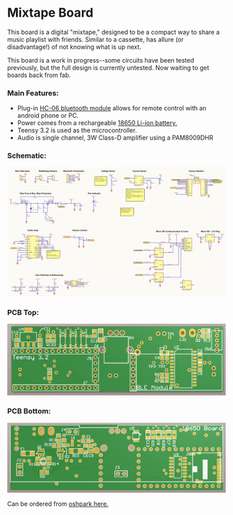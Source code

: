 # Mixtape Board
This board is a digital "mixtape," designed to be a compact way to share a music playlist with friends. 
Similar to a cassette, has allure (or disadvantage!) of not knowing what is up next.

This board is a work in progress--some circuits have been tested previously, but the full design is currently untested. Now waiting to get boards back from fab.

### Main Features:
* Plug-in [HC-06 bluetooth module](http://www.gearbest.com/sensors/pp_241478.html) allows for remote control with an android phone or PC.
* Power comes from a rechargeable [18650 Li-ion battery.](https://github.com/bkeegs/18650-Charge-Board) 
* Teensy 3.2 is used as the microcontroller.
* Audio is single channel, 3W Class-D amplifier using a PAM8009DHR

### Schematic:
![Alt text](mixtape_sch.PNG?raw=true)

### PCB Top:
![Alt text](mixtape_board1.PNG?raw=true)

### PCB Bottom:
![Alt text](mixtape_board2.PNG?raw=true)


Can be ordered from [oshpark here.](https://oshpark.com/shared_projects/jIOHaPzt)

